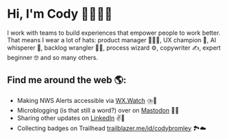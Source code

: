 # Hi, I'm Cody 👋👨🏻‍💻

I work with teams to build experiences that empower people to work better. That means I wear a lot of hats: product manager 👷🏻‍♂️, UX champion 🔁, AI whisperer 🤖, backlog wrangler 👨‍💻, process wizard ⚙, copywriter ✍, expert beginner 🤓 and so many others.

## Find me around the web 🌎:
- Making NWS Alerts accessible via <a href="https://wx.watch">WX.Watch</a> ⛈️🚨
- Microblogging (is that still a word?) over on <a href="https://mstdn.social/@codybrom">Mastodon</a> 🐘📝
- Sharing other updates on <a href="https://www.linkedin.com/in/codybromley/">LinkedIn</a> ✌️💼
- Collecting badges on Trailhead <a href="https://trailblazer.me/id/codybromley">trailblazer.me/id/codybromley</a> 🏞️☁️
